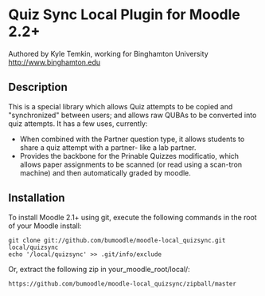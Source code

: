 Quiz Sync Local Plugin for Moodle 2.2+
==================================================

Authored by Kyle Temkin, working for Binghamton University <http://www.binghamton.edu>

Description
---------------

This is a special library which allows Quiz attempts to be copied and "synchronized" between users; and allows raw QUBAs to be converted into quiz attempts. It has a few uses, currently:

* When combined with the Partner question type, it allows students to share a quiz attempt with a partner- like a lab partner.
* Provides the backbone for the Prinable Quizzes modificatio, which allows paper assignments to be scanned (or read using a scan-tron machine) and then automatically graded by moodle.


Installation
-----------------

To install Moodle 2.1+ using git, execute the following commands in the root of your Moodle install:

    git clone git://github.com/bumoodle/moodle-local_quizsync.git local/quizsync
    echo '/local/quizsync' >> .git/info/exclude
    
Or, extract the following zip in your_moodle_root/local/:

    https://github.com/bumoodle/moodle-local_quizsync/zipball/master
